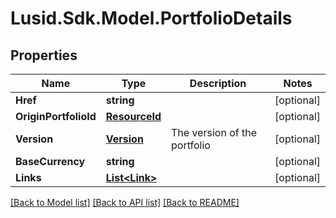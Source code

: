 # Lusid.Sdk.Model.PortfolioDetails
## Properties

Name | Type | Description | Notes
------------ | ------------- | ------------- | -------------
**Href** | **string** |  | [optional] 
**OriginPortfolioId** | [**ResourceId**](ResourceId.md) |  | [optional] 
**Version** | [**Version**](Version.md) | The version of the portfolio | [optional] 
**BaseCurrency** | **string** |  | [optional] 
**Links** | [**List&lt;Link&gt;**](Link.md) |  | [optional] 

[[Back to Model list]](../README.md#documentation-for-models) [[Back to API list]](../README.md#documentation-for-api-endpoints) [[Back to README]](../README.md)

